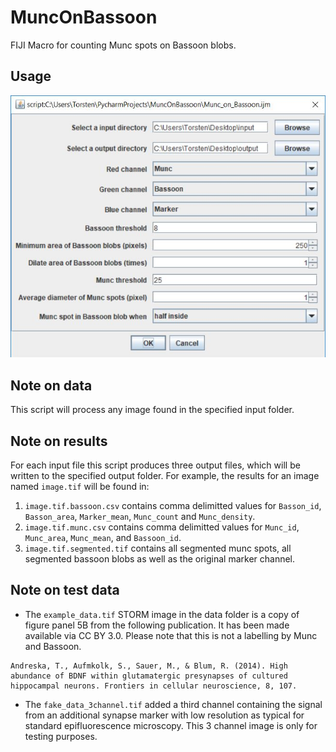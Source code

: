# MuncOnBassoon
FIJI Macro for counting Munc spots on Bassoon blobs.

## Usage

![Interface](doc/Munc_on_Bassoon_Interface.JPG)

## Note on data

This script will process any image found in the specified input folder.

## Note on results

For each input file  this script produces three output files, which will be written to the specified output folder. For example, the results for an image named `image.tif` will be found in:

1. `image.tif.bassoon.csv` contains comma delimitted values for `Basson_id`, `Basson_area`, `Marker_mean`, `Munc_count` and `Munc_density`.
2. `image.tif.munc.csv` contains comma delimitted values for `Munc_id`, `Munc_area`, `Munc_mean`, and `Bassoon_id`.
3. `image.tif.segmented.tif` contains all segmented munc spots, all segmented bassoon blobs as well as the original marker channel.


## Note on test data
* The `example_data.tif` STORM image in the data folder is a copy of figure panel 5B from the following publication. It has been made available via CC BY 3.0. Please note that this is not a labelling by Munc and Bassoon.
```
Andreska, T., Aufmkolk, S., Sauer, M., & Blum, R. (2014). High abundance of BDNF within glutamatergic presynapses of cultured hippocampal neurons. Frontiers in cellular neuroscience, 8, 107.
```
* The `fake_data_3channel.tif` added a third channel containing the signal from an additional synapse marker with low resolution as typical for standard epifluorescence microscopy. This 3 channel image is only for testing purposes.   
